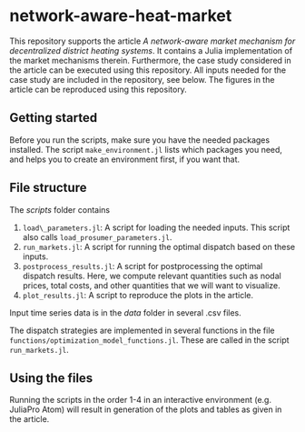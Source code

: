 # network-aware-heat-market
This repository supports the article _A network-aware market mechanism for decentralized district
 heating systems_. It contains a Julia implementation of the market mechanisms therein. Furthermore,
  the case study considered in the article can be executed using this repository. All inputs needed
   for the case study are included in the repository, see below. The figures in the article can be
   reproduced using this repository.

## Getting started
Before you run the scripts, make sure you have the needed packages installed. The script
 ```make_environment.jl``` lists which packages you need, and helps you to create an environment
 first, if you want that.

## File structure
The _scripts_ folder contains
1. ```load\_parameters.jl```: A script for loading the needed inputs.
This script also calls ```load_prosumer_parameters.jl```.
2. ```run_markets.jl```: A script for running the optimal dispatch based on these inputs.
3. ```postprocess_results.jl```: A script for postprocessing the optimal dispatch results.
Here, we compute relevant quantities such as nodal prices, total costs, and other quantities
that we will want to visualize.
4. ```plot_results.jl```: A script to reproduce the plots in the article.

Input time series data is in the _data_ folder in several .csv files.

The dispatch strategies are implemented in several functions in the file
```functions/optimization_model_functions.jl```. These are called in the script ```run_markets.jl```.

## Using the files
Running the scripts in the order 1-4 in an interactive environment (e.g. JuliaPro Atom) will result in
 generation of the plots and tables as given in the article.


